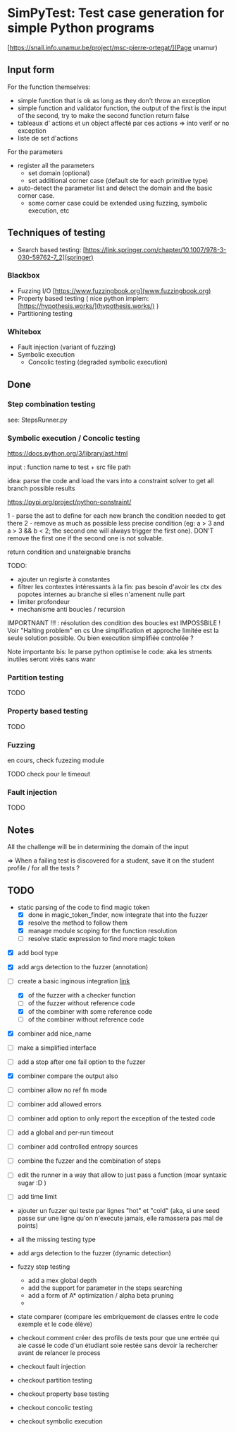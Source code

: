 # SimPyTest: Test case generation for simple Python programs

[https://snail.info.unamur.be/project/msc-pierre-ortegat/](Page unamur)

## Input form

For the function themselves:

- simple function that is ok as long as they don't throw an exception
- simple function and validator function, the output of the first is the input of the second, try to make the second
  function return false
- tableaux d' actions et un object affecté par ces actions => into verif or no exception
- liste de set d'actions

For the parameters

- register all the parameters
    - set domain (optional)
    - set additional corner case (default ste for each primitive type)
- auto-detect the parameter list and detect the domain and the basic corner case.
    - some corner case could be extended using fuzzing, symbolic execution, etc

## Techniques of testing

- Search based testing: [https://link.springer.com/chapter/10.1007/978-3-030-59762-7_2](springer)

### Blackbox

- Fuzzing I/O [https://www.fuzzingbook.org](www.fuzzingbook.org)
- Property based testing ( nice python implem: [https://hypothesis.works/](hypothesis.works/) )
- Partitioning testing

### Whitebox

- Fault injection (variant of fuzzing)
- Symbolic execution
    - Concolic testing (degraded symbolic execution)

## Done

### Step combination testing

see: StepsRunner.py

### Symbolic execution / Concolic testing

https://docs.python.org/3/library/ast.html

input : function name to test + src file path

idea: parse the code and load the vars into a constraint solver to get all branch possible results

https://pypi.org/project/python-constraint/

1 - parse the ast to define for each new branch the condition needed to get there 2 - remove as much as possible less
precise condition (eg: a > 3 and a > 3 && b < 2; the second one will always trigger the first one). DON'T remove the
first one if the second one is not solvable.

return condition and unateignable branchs

TODO:

- ajouter un regisrte à constantes
- filtrer les contextes intéressants à la fin: pas besoin d'avoir les ctx des popotes internes au branche si elles
  n'amenent nulle part
- limiter profondeur
- mechanisme anti boucles / recursion

IMPORTNANT !!! : résolution des condition des boucles est IMPOSSBILE ! Voir "Halting problem" en cs Une simplification
et approche limitée est la seule solution possible. Ou bien execution simplifiée controlée ?

Note importante bis: le parse python optimise le code: aka les stments inutiles seront virés sans wanr

### Partition testing

TODO

### Property based testing

TODO

### Fuzzing

en cours, check fuzezing module

TODO check pour le timeout

### Fault injection

TODO

## Notes

All the challenge will be in determining the domain of the input

=> When a failing test is discovered for a student, save it on the student profile / for all the tests ?

## TODO

- static parsing of the code to find magic token
  - [x] done in magic_token_finder, now integrate that into the fuzzer 
  - [x] resolve the method to follow them
  - [x] manage module scoping for the function resolution
  - [ ] resolve static expression to find more magic token

- [x] add bool type

- [x] add args detection to the fuzzer (annotation)

- [ ] create a basic inginous integration [link](https://docs.inginious.org/en/v0.7/admin_doc/install_doc/installation.html#installing-inginious)
  - [x] of the fuzzer with a checker function
  - [ ] of the fuzzer without reference code
  - [x] of the combiner with some reference code
  - [ ] of the combiner without reference code

- [x] combiner add nice_name

- [ ] make a simplified interface

- [ ] add a stop after one fail option to the fuzzer

- [x] combiner compare the output also

- [ ] combiner allow no ref fn mode

- [ ] combiner add allowed errors

- [ ] combiner add option to only report the exception of the tested code

- [ ] add a global and per-run timeout

- [ ] combiner add controlled entropy sources

- [ ] combine the fuzzer and the combination of steps

- [ ] edit the runner in a way that allow to just pass a function (moar syntaxic sugar :D )

- [ ] add time limit

- ajouter un fuzzer qui teste par lignes "hot" et "cold" (aka, si une seed passe sur une ligne qu'on n'execute
  jamais, elle ramassera pas mal de points)

- all the missing testing type

- add args detection to the fuzzer (dynamic detection)

- fuzzy step testing
    - add a mex global depth
    - add the support for parameter in the steps searching
    - add a form of A* optimization / alpha beta pruning
    - 
- state comparer (compare les embriquement de classes entre le code exemple et le code élève)

- checkout comment créer des profils de tests pour que une entrée qui aie cassé le code d'un étudiant soie restée sans
  devoir la rechercher avant de relancer le process

- checkout fault injection
- checkout partition testing
- checkout property base testing
- checkout concolic testing
- checkout symbolic execution
